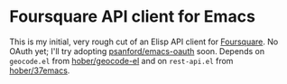 # Foursquare API client for Emacs

This is my initial, very rough cut of an Elisp API client for
[Foursquare][]. No OAuth yet; I'll try adopting [psanford/emacs-oauth][]
soon. Depends on `geocode.el` from [hober/geocode-el][] and on
`rest-api.el` from [hober/37emacs][].


[Foursquare]: http://foursquare.com/
[psanford/emacs-oauth]: http://github.com/psanford/emacs-oauth
[hober/geocode-el]: http://github.com/hober/geocode-el
[hober/37emacs]: http://github.com/hober/37emacs

